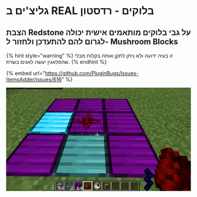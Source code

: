 # גליצ'ים ב REAL בלוקים - רדסטון

## הצבת Redstone על גבי בלוקים מותאמים אישית יכולה לגרום להם להתעדכן ולחזור ל- Mushroom Blocks

{% hint style="warning" %}
זו בעיה ידועה ולא ניתן לתקן אותה בקלות מבלי שהפלאגין יעשה לאגים בשרת.
{% endhint %}

{% embed url="https://github.com/PluginBugs/Issues-ItemsAdder/issues/616" %}

![](<../../.gitbook/assets/immagine (36).png>)
